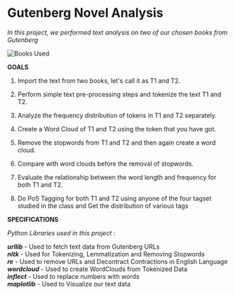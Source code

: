 
# Gutenberg Novel Analysis

*In this project, we performed text analysis on two of our chosen books from Gutenberg*

![Books Used](https://user-images.githubusercontent.com/65908705/107999517-8dc02e00-700d-11eb-961b-8e64e012d5db.png)

**GOALS**

1.  Import the text from two books, let's call it as T1 and T2.
    
2.  Perform simple text pre-processing steps and tokenize the text T1 and T2.
    
3.  Analyze the frequency distribution of tokens in T1 and T2 separately.
    
4.  Create a Word Cloud of T1 and T2 using the token that you have got.
    
5.  Remove the stopwords from T1 and T2 and then again create a word cloud.
    
6.  Compare with word clouds before the removal of stopwords.
    
7.  Evaluate the relationship between the word length and frequency for both T1 and T2.
    
8.  Do PoS Tagging for both T1 and T2 using anyone of the four tagset studied in the class and Get the distribution of various tags


**SPECIFICATIONS**

*Python Libraries used in this project :*

***urllib*** - Used to fetch text data from Gutenberg URLs  
***nltk*** - Used for Tokenizing, Lemmatization and Removing Stopwords  
***re*** - Used to remove URLs and Decontract Contractions in English Language 
***wordcloud*** - Used to create WordClouds from Tokenized Data  
***inflect*** - Used to replace numbers with words  
***maplotlib*** - Used to Visualize our text data
